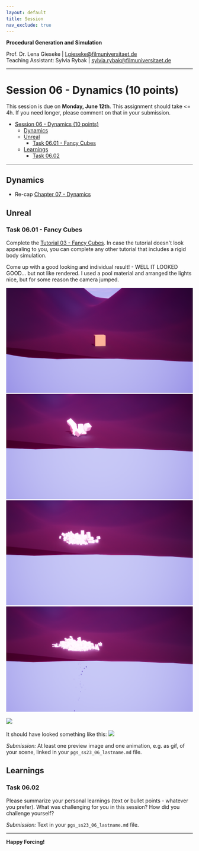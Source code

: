```yaml
---
layout: default
title: Session
nav_exclude: true
---
```


**Procedural Generation and Simulation**  


Prof. Dr. Lena Gieseke \| l.gieseke@filmuniversitaet.de  
Teaching Assistant: Sylvia Rybak \| sylvia.rybak@filmuniversitaet.de

---

# Session 06 - Dynamics (10 points)

This session is due on **Monday, June 12th**. This assignment should take <= 4h. If you need longer, please comment on that in your submission.

* [Session 06 - Dynamics (10 points)](#session-06---dynamics-10-points)
    * [Dynamics](#dynamics)
    * [Unreal](#unreal)
        * [Task 06.01 - Fancy Cubes](#task-0601---fancy-cubes)
    * [Learnings](#learnings)
        * [Task 06.02](#task-0602)


---

## Dynamics

* Re-cap [Chapter 07 - Dynamics](../../02_scripts/pgs_ss23_07_dynamics_script.md)


## Unreal

### Task 06.01 - Fancy Cubes


Complete the [Tutorial 03 - Fancy Cubes](pgs_tutorial_03_dynamics/pgs_tutorial_03_dynamics.md). In case the tutorial doesn't look appealing to you, you can complete any other tutorial that includes a rigid body simulation. 
  
Come up with a good looking and individual result! - WELL IT LOOKED GOOD... but not like rendered. 
I used a pool material and arranged the lights nice, but for some reason the camera jumped.

![](img/CUBEDYNAMIC.0019.png)
![](img/CUBEDYNAMIC.0051.png)
![](img/CUBEDYNAMIC.0141.png)
![](img/CUBEDYNAMIC.0178.png)

![](img/pgs_06.gif)

It should have looked something like this: 
![](img/066.PNG)

*Submission:* At least one preview image and one animation, e.g. as gif, of your scene, linked in your `pgs_ss23_06_lastname.md` file.


## Learnings

### Task 06.02

Please summarize your personal learnings (text or bullet points - whatever you prefer). What was challenging for you in this session? How did you challenge yourself?

*Submission:* Text in your `pgs_ss23_06_lastname.md` file.

---

**Happy Forcing!**

